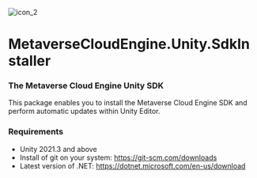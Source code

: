 ![icon_2](https://user-images.githubusercontent.com/14853489/173468609-0bcdbde1-e38c-454e-8c50-707564d380f7.png)

# MetaverseCloudEngine.Unity.SdkInstaller
### The Metaverse Cloud Engine Unity SDK
This package enables you to install the Metaverse Cloud Engine SDK and perform automatic updates within Unity Editor.

### Requirements
* Unity 2021.3 and above
* Install of git on your system: https://git-scm.com/downloads
* Latest version of .NET: https://dotnet.microsoft.com/en-us/download
